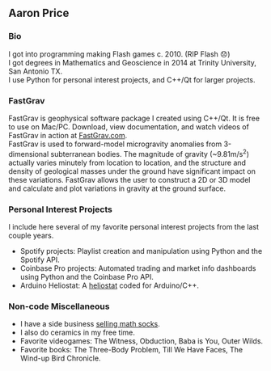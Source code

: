 ## Aaron Price

### Bio  
I got into programming making Flash games c. 2010. (RIP Flash 😞)  
I got degrees in Mathematics and Geoscience in 2014 at Trinity University, San Antonio TX.  
I use Python for personal interest projects, and C++/Qt for larger projects.  

### FastGrav  
FastGrav is geophysical software package I created using C++/Qt. It is free to use on Mac/PC. Download, view documentation, and watch videos of FastGrav in action at [FastGrav.com](http://www.fastgrav.com).  
FastGrav is used to forward-model microgravity anomalies from 3-dimensional subterranean bodies. The magnitude of gravity (~9.81m/s<sup>2</sup>) actually varies minutely from location to location, and the structure and density of geological masses under the ground have significant impact on these variations. FastGrav allows the user to construct a 2D or 3D model and calculate and plot variations in gravity at the ground surface.  
  
### Personal Interest Projects  
I include here several of my favorite personal interest projects from the last couple years.
- Spotify projects: Playlist creation and manipulation using Python and the Spotify API.
- Coinbase Pro projects: Automated trading and market info dashboards using Python and the Coinbase Pro API.
- Arduino Heliostat: A [heliostat](https://en.wikipedia.org/wiki/Heliostat) coded for Arduino/C++.

### Non-code Miscellaneous
- I have a side business [selling math socks](https://www.socktheory.store).
- I also do ceramics in my free time.
- Favorite videogames: The Witness, Obduction, Baba is You, Outer Wilds.
- Favorite books: The Three-Body Problem, Till We Have Faces, The Wind-up Bird Chronicle.


<!---
aampere/aampere is a ✨ special ✨ repository because its `README.md` (this file) appears on your GitHub profile.
You can click the Preview link to take a look at your changes.
--->
